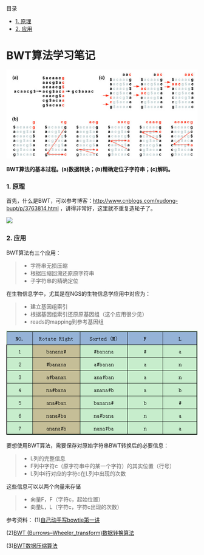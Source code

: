 目录
- [1. 原理](#principle)
- [2. 应用](#app)



# BWT算法学习笔记

![](/bwt.jpg "Burrows–Wheeler_transform")

**BWT算法的基本过程。(a)数据转换；(b)精确定位子字符串；(c)解码。**


<a name="principle"><h3>1. 原理</h3></a>
首先，什么是BWT，可以参考博客：http://www.cnblogs.com/xudong-bupt/p/3763814.html ，讲得非常好，这里就不重复造轮子了。

![](http://www.bio-info-trainee.com/wp-content/uploads/2015/03/BWT%E7%AE%97%E6%B3%95%E8%AF%A6%E8%A7%A3%E4%B9%8B%E4%B8%80%E5%BB%BA%E7%AB%8B%E7%B4%A2%E5%BC%95348.png)
<a name="app"><h3>2. 应用</h3></a>
BWT算法有三个应用：
> - 字符串无损压缩
> - 根据压缩回溯还原原字符串
> - 子字符串的精确定位

在生物信息学中，尤其是在NGS的生物信息学应用中对应为：
> - 建立基因组索引
> - 根据基因组索引还原原基因组（这个应用很少见）
> - reads的mapping到参考基因组

![](/FM-table.png)

要想使用BWT算法，需要保存对原始字符串BWT转换后的必要信息：
> - L列的完整信息
> - F列中字符c（原字符串中的某一个字符）的其实位置（行号）
> - L列中i行对应的字符c在L列中出现的次数

这些信息可以以两个向量来存储
> - 向量F，F（字符c，起始位置）
> - 向量L，L（字符c，字符c出现的次数）


参考资料：
(1)[自己动手写bowtie第一讲](http://www.bio-info-trainee.com/409.html)

(2)[BWT (Burrows–Wheeler_transform)数据转换算法](http://www.cnblogs.com/xudong-bupt/p/3763814.html)

(3)[BWT数据压缩算法](http://emily2ly.iteye.com/blog/742869)